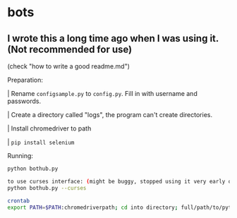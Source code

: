 # bots


I wrote this a long time ago when I was using it. (Not recommended for use)
---
(check "how to write a good readme.md")

Preparation:

| Rename `configsample.py` to `config.py`. Fill in with username and passwords.

| Create a directory called "logs", the program can't create directories.

| Install chromedriver to path

| `pip install selenium`


Running:

```bash
python bothub.py

to use curses interface: (might be buggy, stopped using it very early on)
python bothub.py --curses  

crontab
export PATH=$PATH:chromedriverpath; cd into directory; full/path/to/python bothub.py
```
